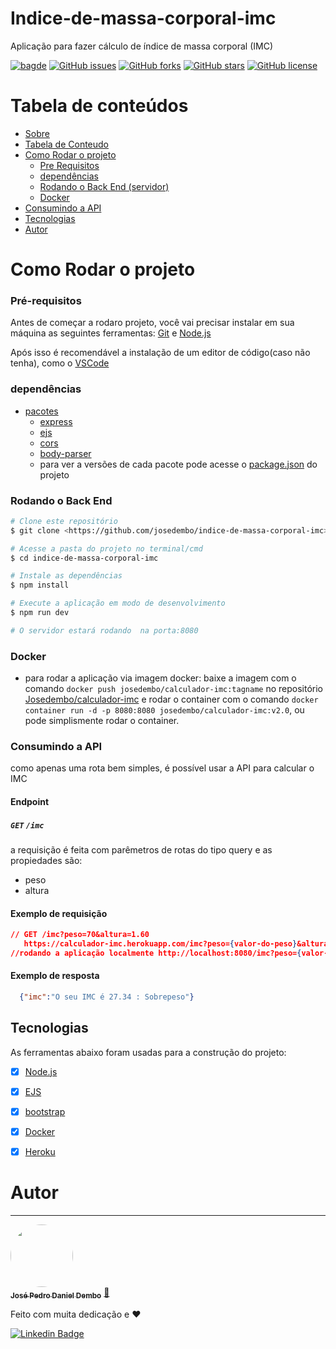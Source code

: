# Indice-de-massa-corporal-imc

Aplicação para fazer cálculo de índice de massa corporal (IMC)

[![bagde](https://img.shields.io/badge/site-calculador_imc-blue)](https://calculador-imc.herokuapp.com/)
[![GitHub issues](https://img.shields.io/github/issues/josedembo/indice-de-massa-corporal-imc)](https://github.com/josedembo/indice-de-massa-corporal-imc/issues)
[![GitHub forks](https://img.shields.io/github/forks/josedembo/indice-de-massa-corporal-imc)](https://github.com/josedembo/indice-de-massa-corporal-imc/network)
[![GitHub stars](https://img.shields.io/github/stars/josedembo/indice-de-massa-corporal-imc)](https://github.com/josedembo/indice-de-massa-corporal-imc/stargazers)
[![GitHub license](https://img.shields.io/github/license/josedembo/indice-de-massa-corporal-imc)](https://github.com/josedembo/indice-de-massa-corporal-imc)

Tabela de conteúdos
=================
<!--ts-->
   * [Sobre](#indice-de-massa-corporal-imc)
   * [Tabela de Conteudo](#tabela-de-conteúdos)
   * [Como Rodar o projeto](#como-rodar-o-projeto)
      * [Pre Requisitos](#pré-requisitos)
      * [dependências](#dependências)
      * [Rodando o Back End (servidor)](#rodando-o-back-end)
      * [Docker](#docker)
   * [Consumindo a API](#consumindo-a-api)
   * [Tecnologias](#tecnologias)
   * [Autor](#autor)
<!--te-->

# Como Rodar o projeto

### Pré-requisitos

Antes de começar a rodaro projeto, você vai precisar instalar em sua máquina as seguintes ferramentas:
[Git](https://git-scm.com) e [Node.js](https://nodejs.org/en/)

Após isso é recomendável a instalação de um editor de código(caso não tenha), como o [VSCode](https://code.visualstudio.com/)

### dependências
<!--ts-->
   * [pacotes](#Sobre)
      * [express](https://expressjs.com/pt-br/)
      * [ejs](https://ejs.co/)
      * [cors](http://expressjs.com/en/resources/middleware/cors.html)
      * [body-parser](https://www.npmjs.com/package/body-parser)
      * para ver a versões de cada pacote pode acesse o [package.json](https://github.com/josedembo/indice-de-massa-corporal-imc/blob/main/package.json) do projeto
      
<!--te-->

### Rodando o Back End

```bash
# Clone este repositório
$ git clone <https://github.com/josedembo/indice-de-massa-corporal-imc>

# Acesse a pasta do projeto no terminal/cmd
$ cd indice-de-massa-corporal-imc

# Instale as dependências
$ npm install 

# Execute a aplicação em modo de desenvolvimento
$ npm run dev

# O servidor estará rodando  na porta:8080
```
### Docker 
 * para rodar a aplicação via imagem docker: baixe a imagem com o comando `docker push josedembo/calculador-imc:tagname` no repositório [Josedembo/calculador-imc](https://hub.docker.com/repository/docker/josedembo/calculador-imc) e rodar o container com o comando `docker container run -d -p 8080:8080 josedembo/calculador-imc:v2.0`, ou pode simplismente rodar o container.
 
### Consumindo a API
como apenas uma rota bem simples, é possível usar a API para calcular o IMC
#### **Endpoint**
##### `GET` `/imc`
a requisição é feita com parêmetros de rotas do tipo query e as propiedades são: 
  - peso
  - altura 
 #### Exemplo de requisição
```json
// GET /imc?peso=70&altura=1.60
   https://calculador-imc.herokuapp.com/imc?peso={valor-do-peso}&altura={valor-da-altura}
//rodando a aplicação localmente http://localhost:8080/imc?peso={valor-do-peso}&altura={valor-da-altura}
```
#### Exemplo de resposta

```json
  {"imc":"O seu IMC é 27.34 : Sobrepeso"}
```
## Tecnologias
As ferramentas abaixo foram usadas para a construção do projeto: 

- [x] [Node.js](https://nodejs.org/en/)
- [x] [EJS](https://ejs.co/)
- [x] [bootstrap](https://getbootstrap.com/)
- [x] [Docker](https://www.docker.com/)
- [x] [Heroku](https://www.heroku.com/)


# Autor
---

<a href="https://github.com/josedembo">
 <img style="border-radius: 50%;" src="https://avatars.githubusercontent.com/u/68882941?s=400&u=d518c6c61763405cd84f0d90e75f64845c37495c&v=4" width="100px;" alt=""/>
 <br />
 <sub><b>José Pedro Daniel Dembo</b></sub></a> <a href="https://github.com/josedembo" title="josedembo">🚀</a>


Feito com muita dedicação e ❤️
 
[![Linkedin Badge](https://img.shields.io/badge/-josedembo-blue?style=flat-square&logo=Linkedin&logoColor=white&link=https://www.linkedin.com/in/josedembo/)](https://www.linkedin.com/in/josedembo/) 
